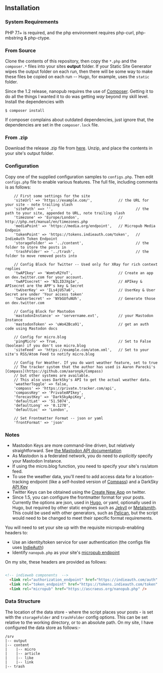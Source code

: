 
Installation
------------

### System Requirements

PHP 7.1+ is required, and the php environment requires php-curl, php-mbstring & php-ctype.

### From Source
Clone the contents of this repository, then copy the `*.php` and the `composer.*` files into your sites **output** folder. If your Static Site Generator wipes the output folder on each run, then there will be some way to make these files be copied on each run -- Hugo, for example, uses the `static` folder.

Since the 1.2 release, nanopub requires the use of [Composer](https://getcomposer.org/). Getting it to do all the things I wanted it to do was getting _way_ beyond my skill level. Install the dependencies with

```
$ composer install
```

If composer complains about outdated dependencies, just ignore that, the dependencies are set in the `composer.lock` file.

### From .zip

Download the release .zip file from [here](https://github.com/dg01d/nanopub/releases). Unzip, and place the contents in your site's output folder. 

### Configuration

Copy one of the supplied configuration samples to `configs.php`.
Then edit `configs.php` file to enable various features. The full file, including comments is as follows:

```
	// First some settings for the site
	'siteUrl' => 'https://example.com/',			// the URL for your site - note trailing slash
	'sitePath' ==> '',										// the path to your site, appended to URL, note trailing slash
	'timezone' => 'Europe/London',					// http://php.net/manual/en/timezones.php
	'mediaPoint' => 'https://media.org/endpoint',	// Micropub Media Endpoin
    'tokenPoint' => 'https://tokens.indieauth.com/token',	// IndieAuth Token Endpoint
	'storageFolder' => '../content',						// the folder to store the posts in
	'trashFolder' => '../trash',							// the folder to move removed posts into
	
	// Config Block for Twitter -- Used only for XRay for rich context replies
	'twAPIkey' => 'WomtvR2YoT',						// Create an app on dev.twitter.com for your account.
	'twAPIsecret' => 'NILIDJXg1e',					// APIkey & APIsecret are the APP's key & Secret
	'twUserKey' => 'ILs4jUS7a6',					// UserKey & User Secret are under 'Your access token'
	'twUserSecret' => 'NYbGUfuNUh',					// Generate those on dev.twitter.com

	// Config Block for Mastodon
	'mastodonInstance' => 'servername.ext',			// your Mastodon Instance
	'mastodonToken' => 'uWo42Bca91',				// get an auth code using Mastodon docs

	// Config for micro.blog
	'pingMicro' => True, 							// Set to False (boolean) if you don't use micro.blog
	'siteFeed' => 'https://example.com/atom.xml',	// Set to your site's RSS/Atom Feed to notify micro.blog

	// Config for Weather. If you do want weather feature, set to true 
    // The tracker system that the author has used is Aaron Parecki's [Compass](https://github.com/aaronpk/Compass)
    // but other systems are available.
    // This also uses DarkSky's API to get the actual weather data.
    'weatherToggle' => false,
	'compass' => 'https://private.tracker.com/api',
	'compassKey' => 'PrivateAPIkey',
	'forecastKey' => 'DarkSkyApiKey',
	'defaultLat' => '51.5074',
	'defaultLong' => '0.1278',
	'defaultLoc' => 'London',

	// Set Frontmatter Format -- json or yaml
	'frontFormat' => 'json'
```

### Notes

- Mastodon Keys are more command-line driven, but relatively straightforward. See [the Mastodon API documentation](https://github.com/tootsuite/documentation/blob/master/Using-the-API/Testing-with-cURL.md)
- As Mastodon is a federated network, you do need to _explicitly_ specify your Mastodon Instance.
- If using the micro.blog function, you need to specify your site's rss/atom feed.
- To use the weather data, you'll need to add access data for a location-tracking endpoint (like a self-hosted version of [Compass](https://github.com/aaronpk/Compass)) and a DarkSky [API Key](https://darksky.net/dev/docs)
- Twitter Keys can be obtained using the [Create New App](https://apps.twitter.com/app/new) on twitter.
- Since 1.5, you can configure the frontmatter format for your posts. Currently the options are json, used in [Hugo](https://gohugo.io/content-management/front-matter/), or yaml, optionally used in Hugo, but required by other static engines such as [Jekyll](https://jekyllrb.com/docs/frontmatter/) or [Metalsmith](http://www.metalsmith.io). This could be used with other generators, such as [Pelican](docs.getpelican.com/en/stable/content.html), but the script would need to be changed to meet their specific format requirements.


You will need to set your site up with the requisite micropub-enabling headers to:

- Use an identity/token service for user authentication (the configs file uses [IndieAuth](https://indieauth.com/setup))
- Identify `nanopub.php` as your site's [micropub endpoint](https://indieweb.org/Micropub#How_to_implement)

On my site, these headers are provided as follows:

```html

<!-- indieweb components  -->
  <link rel="authorization_endpoint" href="https://indieauth.com/auth" />
  <link rel="token_endpoint" href="https://tokens.indieauth.com/token" />
  <link rel="micropub" href="https://ascraeus.org/nanopub.php" />
```

### Data Structure

The location of the data store - where the script places your posts - is set with the `storageFolder` and `trashFolder` config options. This can be set relative to the working directory, or to an absolute path. On my site, I have configured the data store as follows:-

```
/srv
|-- output
|-- content
|    |-- micro
|    |-- article
|    |-- like
|    |-- link
|-- trash
```
